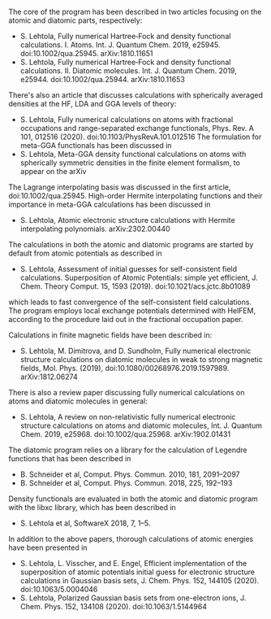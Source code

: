 The core of the program has been described in two articles focusing on the atomic and diatomic parts, respectively:
* S. Lehtola, Fully numerical Hartree‐Fock and density functional calculations. I. Atoms. Int. J. Quantum Chem. 2019, e25945. doi:10.1002/qua.25945. arXiv:1810.11651
* S. Lehtola, Fully numerical Hartree‐Fock and density functional calculations. II. Diatomic molecules. Int. J. Quantum Chem. 2019, e25944. doi:10.1002/qua.25944. arXiv:1810.11653

There's also an article that discusses calculations with spherically averaged densities at the HF, LDA and GGA levels of theory:
* S. Lehtola, Fully numerical calculations on atoms with fractional occupations and range-separated exchange functionals, Phys. Rev. A 101, 012516 (2020). doi:10.1103/PhysRevA.101.012516
The formulation for meta-GGA functionals has been discussed in
* S. Lehtola, Meta-GGA density functional calculations on atoms with spherically symmetric densities in the finite element formalism, to appear on the arXiv

The Lagrange interpolating basis was discussed in the first article, doi:10.1002/qua.25945. High-order Hermite interpolating functions and their importance in meta-GGA calculations has been discussed in
* S. Lehtola, Atomic electronic structure calculations with Hermite interpolating polynomials. arXiv:2302.00440

The calculations in both the atomic and diatomic programs are started by default from atomic potentials as described in
* S. Lehtola, Assessment of initial guesses for self-consistent field calculations. Superposition of Atomic Potentials: simple yet efficient, J. Chem. Theory Comput. 15, 1593 (2019). doi:10.1021/acs.jctc.8b01089

which leads to fast convergence of the self-consistent field calculations. The program employs local exchange potentials determined with HelFEM, according to the procedure laid out in the fractional occupation paper.

Calculations in finite magnetic fields have been described in:
* S. Lehtola, M. Dimitrova, and D. Sundholm, Fully numerical electronic structure calculations on diatomic molecules in weak to strong magnetic fields, Mol. Phys. (2019), doi:10.1080/00268976.2019.1597989. arXiv:1812.06274

There is also a review paper discussing fully numerical calculations on atoms and diatomic molecules in general:
* S. Lehtola, A review on non-relativistic fully numerical electronic structure calculations on atoms and diatomic molecules, Int. J. Quantum Chem. 2019, e25968. doi:10.1002/qua.25968. arXiv:1902.01431

The diatomic program relies on a library for the calculation of Legendre functions that has been described in
* B. Schneider et al, Comput. Phys. Commun. 2010, 181, 2091–2097
* B. Schneider et al, Comput. Phys. Commun. 2018, 225, 192–193

Density functionals are evaluated in both the atomic and diatomic program with the libxc library, which has been described in
* S. Lehtola et al, SoftwareX 2018, 7, 1–5.

In addition to the above papers, thorough calculations of atomic energies have been presented in
* S. Lehtola, L. Visscher, and E. Engel, Efficient implementation of the superposition of atomic potentials initial guess for electronic structure calculations in Gaussian basis sets, J. Chem. Phys. 152, 144105 (2020). doi:10.1063/5.0004046
* S. Lehtola, Polarized Gaussian basis sets from one-electron ions, J. Chem. Phys. 152, 134108 (2020). doi:10.1063/1.5144964
